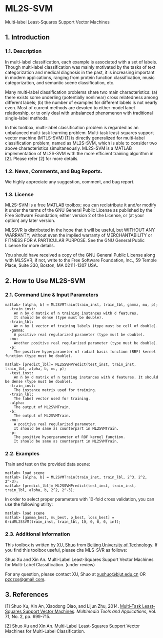 # ML2S-SVM
Multi-label Least-Squares Support Vector Machines

## 1. Introduction

### 1.1. Description
In multi-label classification, each example is associated with a set of labels. Though multi-label classification was mainly motivated by the tasks of text categorization and medical diagnosis in the past, it is increasing important in modern applications, ranging from protein function classification, music categorization, and semantic scene classification, etc.  

Many multi-label classification problems share two main characteristics: (a) there exists some underling (potentially nonlinear) cross relatedness among different labels; (b) the number of examples for different labels is not nearly even. Most of current methods are devoted to either model label relationship, or to only deal with unbalanced phenomenon with traditional single-label methods. 

In this toolbox, multi-label classification problem is regarded as an unbalanced multi-task learning problem. Multi-task least-squares support vector machine (MTLS-SVM) [1] is directly generalized for multi-label classification problem, named as ML2S-SVM, which is able to consider two above characteristics simultaneously. ML2S-SVM is a MATLAB implementation of ML2S-SVM with the more efficient training algorithm in [2]. Please refer [2] for more details. 

### 1.2. News, Comments, and Bug Reports.
We highly appreciate any suggestion, comment, and bug report.

### 1.3. License
ML2S-SVM is a free MATLAB toolbox; you can redistribute it and/or modify it under the terms of the GNU General Public License as published by the Free Software Foundation; either version 2 of the License, or (at your option) any later version.

MLSSVR is distributed in the hope that it will be useful, but WITHOUT ANY WARRANTY; without even the implied warranty of MERCHANTABILITY or FITNESS FOR A PARTICULAR PURPOSE. See the GNU General Public License for more details.

You should have received a copy of the GNU General Public License along with MLSSVR; if not, write to the Free Software Foundation, Inc., 59 Temple Place, Suite 330, Boston, MA 02111-1307 USA.

## 2. How to Use ML2S-SVM

### 2.1. Command Line & Input Parameters

```
matlab> [alpha, b] = ML2SVMTrain(train_inst, train_lbl, gamma, mu, p);
  -train_inst:
    An n by d matrix of n training instances with d features.
    It should be dense (type must be double).
  -train_lbl:
    An n by 1 vector of training labels (type must be cell of double).
  -gamma: 
    A positive real regularized parameter (type must be double). 
  -mu: 
    Another positive real regularized parameter (type must be double). 
  -p: 
    The positive hyperparameter of radial basis function (RBF) kernel function (type must be double). 
```

```
matlab> [predict_lbl]= ML2SSVMPredict(test_inst, train_inst, train_lbl, alpha, b, mu, p);
  -test_inst: 
    An n by d matrix of n testing instances with d features. It should be dense (type must be double). 
  -train_inst:
    The instance matrix used for training.  
  -train_lbl:
    The label vector used for training. 
  -alpha:
    The output of ML2SVMTrain.
  -b: 
    The output of ML2SVMTrain. 
  -mu:
    A positive real regularized parameter.
    It should be same as counterpart in ML2SVMTrain. 
  -p: 
    The positive hyperparameter of RBF kernel function. 
    It should be same as counterpart in ML2SVMTrain.  
```

### 2.2. Examples

Train and test on the provided data scene:

```
matlab> load scene
matlab> [alpha, b] = ML2SVMTrain(train_inst, train_lbl, 2^3, 2^2, 2^-3);
matlab> [predict_lbl]= ML2SSVMPredict(test_inst, train_inst, train_lbl, alpha, b, 2^2, 2^-3); 
```

In order to select proper parameters with 10-fold cross validation, you can use the following utility: 

```
matlab> load scene
matlab> [gamma_best, mu_best, p_best, loss_best] = GridML2SSVM(train_inst, train_lbl, 10, 0, 0, 0, inf); 
```

### 2.3. Additional Information

This toolbox is written by [XU, Shuo](http://54xushuo.net/wiki/) from [Beijing University of Technology](http://www.bjut.edu.cn). If you find this toolbox useful, please cite MLS-SVR as follows:

Shuo Xu and Xin An. Multi-Label Least-Squares Support Vector Machines for Multi-Label Classification. (under review)

For any question, please contact XU, Shuo at <xushuo@bjut.edu.cn> OR <pzczxs@gmail.com>.

## 3. References
[1] Shuo Xu, Xin An, Xiaodong Qiao, and Lijun Zhu, 2014. [Multi-Task Least-Squares Support Vector Machines](http://doi.org/10.1007/s11042-013-1526-5). *Multimedia Tools and Applications*, Vol. 71, No. 2, pp. 699-715.   

[2] Shuo Xu and Xin An. Multi-Label Least-Squares Support Vector Machines for Multi-Label Classification. 
